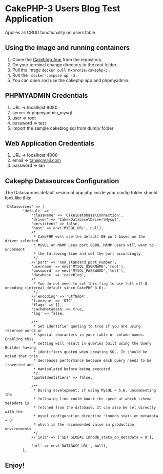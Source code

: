 # CakePHP-3 Users Blog Test Application

Applies all CRUD functionality on users table

## Using the image and running containers

1. Clone the [Cakeblog App](https://github.com/RonieGSS/cakeblog) from the repository.
2. On your terminal change directory to the root folder.
3. Pull the image ``` docker pull hxhronie/cakephp-3 ``` .
4. Run the ``` docker-compose up -d``` .
5. You can open and use the cakephp app and phpmyadmin.

## PHPMYADMIN Credentials

1. URL => localhost:8080
2. server => phpmyadmin_mysql
3. user => root
4. password => test
5. Import the sample cakeblog.sql from dump/ folder

## Web Application Credentials

1. URL => localhost:4000
2. email => tan@gmail.com
3. password => tan

## Cakephp Datasources Configuration

The Datasources default secion of app.php inside your config folder
should look like this:

```
'Datasources' => [
        'default' => [
            'className' => 'Cake\Database\Connection',
            'driver' => 'Cake\Database\Driver\Mysql',
            'persistent' => false,
            'host' => env('MYSQL_URL', null),
            /*
             * CakePHP will use the default DB port based on the driver selected
             * MySQL on MAMP uses port 8889, MAMP users will want to uncomment
             * the following line and set the port accordingly
             */
            //'port' => 'non_standard_port_number',
            'username' => env('MYSQL_USERNAME','root'),
            'password' => env('MYSQL_PASSWORD','test'),
            'database' => 'cakeblog',
            /*
             * You do not need to set this flag to use full utf-8 encoding (internal default since CakePHP 3.6).
             */
            //'encoding' => 'utf8mb4',
            'timezone' => 'UTC',
            'flags' => [],
            'cacheMetadata' => true,
            'log' => false,

            /**
             * Set identifier quoting to true if you are using reserved words or
             * special characters in your table or column names. Enabling this
             * setting will result in queries built using the Query Builder having
             * identifiers quoted when creating SQL. It should be noted that this
             * decreases performance because each query needs to be traversed and
             * manipulated before being executed.
             */
            'quoteIdentifiers' => false,

            /**
             * During development, if using MySQL < 5.6, uncommenting the
             * following line could boost the speed at which schema metadata is
             * fetched from the database. It can also be set directly with the
             * mysql configuration directive 'innodb_stats_on_metadata = 0'
             * which is the recommended value in production environments
             */
            //'init' => ['SET GLOBAL innodb_stats_on_metadata = 0'],

            'url' => env('DATABASE_URL', null),
        ],

```

## Enjoy!

